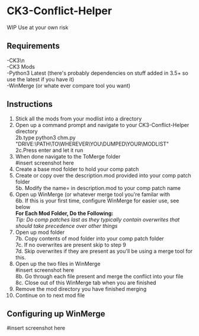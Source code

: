# CK3-Conflict-Helper
WIP Use at your own risk
## Requirements
-CK3\n<br>
-CK3 Mods<br>
-Python3 Latest (there's probably dependencies on stuff added in 3.5+ so use the latest if you have it)<br>
-WinMerge (or whate ever compare tool you want)<br>
<p></p>

## Instructions
1. Stick all the mods from your modlist into a directory<br>
2. Open up a command prompt and navigate to your CK3-Conflict-Helper directory<br>
2b.type python3 chm.py "DRIVE:\PATH\TO\WHEREVER\YOU\DUMPED\YOUR\MODLIST"<br>
2c.Press enter and let it run<br>
3. When done navigate to the ToMerge folder<br>
#insert screenshot here<br>
4. Create a base mod folder to hold your comp patch<br>
5. Create or copy over the description.mod provided into your comp patch folder<br>
5b. Modify the name= in description.mod to your comp patch name<br>
6. Open up WinMerge (or whatever merge tool you're familar with<br>
6b. If this is your first time, configure WinMerge for easier use, see below<br>
<b>For Each Mod Folder, Do the Following:</b><br>
<i>Tip: Do comp patches last as they typically contain overwrites that should take precedence over other things</i><br>
7. Open up mod folder<br>
7b. Copy contents of mod folder into your comp patch folder<br>
7c. If no overwrites are present skip to step 9<br>
7d. Skip overwrites if they are present as you'll be using a merge tool for this.<br>
8. Open up the two files in WinMerge<br>
#insert screenshot here<br>
8b. Go through each file present and merge the conflict into your file<br>
8c. Close out of this WinMerge tab when you are finished<br>
9. Remove the mod directory you have finished merging <br>
10. Continue on to next mod file<br>

## Configuring up WinMerge
#insert screenshot here<br>
